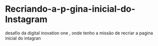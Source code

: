# Recriando-a-p-gina-inicial-do-Instagram
desafio da digital inovation one , onde tenho a missão de recriar a pagina inicial do intagran
